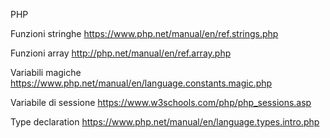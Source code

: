 PHP

Funzioni stringhe
https://www.php.net/manual/en/ref.strings.php

Funzioni array
http://php.net/manual/en/ref.array.php

Variabili magiche
https://www.php.net/manual/en/language.constants.magic.php

Variabile di sessione
https://www.w3schools.com/php/php_sessions.asp

Type declaration
https://www.php.net/manual/en/language.types.intro.php